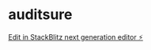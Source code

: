 # auditsure

[Edit in StackBlitz next generation editor ⚡️](https://stackblitz.com/~/github.com/abk1969/auditsure)